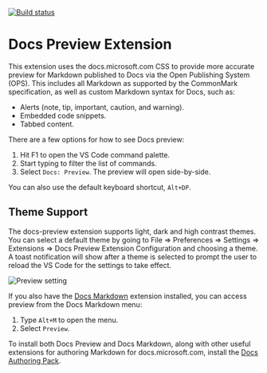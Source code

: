 [![Build status](https://ceapex.visualstudio.com/Engineering/_apis/build/status/Authoring/docs-preview%20CI)](https://ceapex.visualstudio.com/Engineering/_build/latest?definitionId=1350&branchName=develop)
# Docs Preview Extension

This extension uses the docs.microsoft.com CSS to provide more accurate preview for Markdown published to Docs via the Open Publishing System (OPS). This includes all Markdown as supported by the CommonMark specification, as well as custom Markdown syntax for Docs, such as:

- Alerts (note, tip, important, caution, and warning).
- Embedded code snippets.
- Tabbed content.

There are a few options for how to see Docs preview:

1. Hit F1 to open the VS Code command palette.
1. Start typing to filter the list of commands.
1. Select `Docs: Preview`. The preview will open side-by-side.

You can also use the default keyboard shortcut, `Alt+DP`.

## Theme Support

The docs-preview extension supports light, dark and high contrast themes.  You can select a default theme by going to File => Preferences => Settings => Extensions => Docs Preview Extension Configuration and choosing a theme.  A toast notification will show after a theme is selected to prompt the user to reload the VS Code for the settings to take effect.

![Preview setting](https://raw.githubusercontent.com/microsoft/vscode-docs-authoring/master/docs-preview/images/preview-setting.gif)

If you also have the [Docs Markdown](https://marketplace.visualstudio.com/items?itemName=docsmsft.docs-markdown) extension installed, you can access preview from the Docs Markdown menu:

1. Type `Alt+M` to open the menu.
1. Select `Preview`.

To install both Docs Preview and Docs Markdown, along with other useful extensions for authoring Markdown for docs.microsoft.com, install the [Docs Authoring Pack](https://marketplace.visualstudio.com/items?itemName=docsmsft.docs-authoring-pack).
